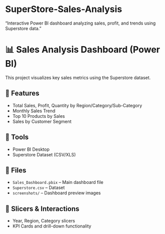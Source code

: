 # SuperStore-Sales-Analysis
“Interactive Power BI dashboard analyzing sales, profit, and trends using Superstore data.”
# 📊 Sales Analysis Dashboard (Power BI)

This project visualizes key sales metrics using the Superstore dataset.

## 🚀 Features
- Total Sales, Profit, Quantity by Region/Category/Sub-Category
- Monthly Sales Trend
- Top 10 Products by Sales
- Sales by Customer Segment

## 🧰 Tools
- Power BI Desktop
- Superstore Dataset (CSV/XLS)

## 📁 Files
- `Sales_Dashboard.pbix` – Main dashboard file
- `Superstore.csv` – Dataset
- `screenshots/` – Dashboard preview images

## 🎯 Slicers & Interactions
- Year, Region, Category slicers
- KPI Cards and drill-down functionality
